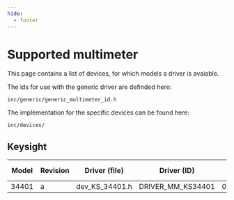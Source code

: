 ```yaml
---
hide:
  - footer
---
```


# Supported multimeter

This page contains a list of devices, for which models a driver is avaiable.

The ids for use with the generic driver are definded here:
```
inc/generic/generic_multimeter_id.h
```

The implementation for the specific devices can be found here:
```
inc/devices/
```

## Keysight

| Model    | Revision | Driver (file)     | Driver (ID)         | Driver (value)  |
| -----    | -------- | -------------     | --------------      | --------------- | 
| 34401    | a        | dev_KS_34401.h    | DRIVER_MM_KS34401   | 0x00010000      |


